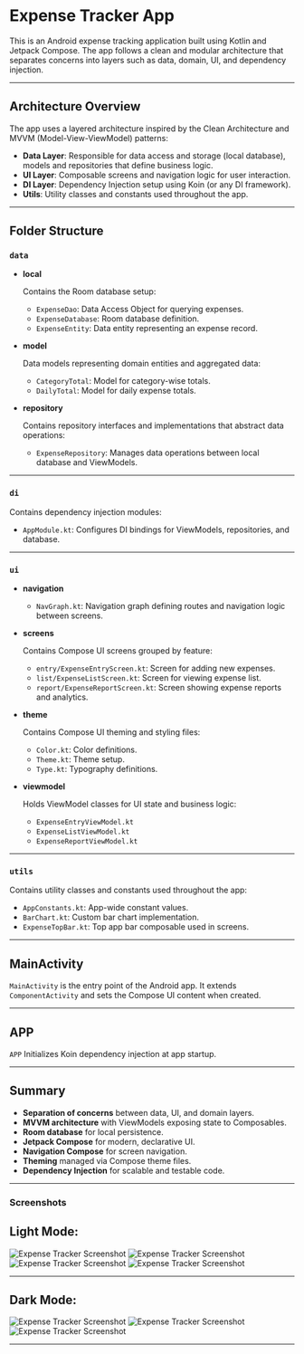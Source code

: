 # Expense Tracker App

This is an Android expense tracking application built using Kotlin and Jetpack Compose. The app follows a clean and modular architecture that separates concerns into layers such as data, domain, UI, and dependency injection.

---

## Architecture Overview

The app uses a layered architecture inspired by the Clean Architecture and MVVM (Model-View-ViewModel) patterns:

- **Data Layer**: Responsible for data access and storage (local database), models and repositories that define business logic.
- **UI Layer**: Composable screens and navigation logic for user interaction.
- **DI Layer**: Dependency Injection setup using Koin (or any DI framework).
- **Utils**: Utility classes and constants used throughout the app.

---

## Folder Structure

### `data`

- **local**

  Contains the Room database setup:

    - `ExpenseDao`: Data Access Object for querying expenses.
    - `ExpenseDatabase`: Room database definition.
    - `ExpenseEntity`: Data entity representing an expense record.

- **model**

  Data models representing domain entities and aggregated data:

    - `CategoryTotal`: Model for category-wise totals.
    - `DailyTotal`: Model for daily expense totals.

- **repository**

  Contains repository interfaces and implementations that abstract data operations:

    - `ExpenseRepository`: Manages data operations between local database and ViewModels.

---

### `di`

Contains dependency injection modules:

- `AppModule.kt`: Configures DI bindings for ViewModels, repositories, and database.

---

### `ui`

- **navigation**

    - `NavGraph.kt`: Navigation graph defining routes and navigation logic between screens.

- **screens**

  Contains Compose UI screens grouped by feature:

    - `entry/ExpenseEntryScreen.kt`: Screen for adding new expenses.
    - `list/ExpenseListScreen.kt`: Screen for viewing expense list.
    - `report/ExpenseReportScreen.kt`: Screen showing expense reports and analytics.

- **theme**

  Contains Compose UI theming and styling files:

    - `Color.kt`: Color definitions.
    - `Theme.kt`: Theme setup.
    - `Type.kt`: Typography definitions.

- **viewmodel**

  Holds ViewModel classes for UI state and business logic:

    - `ExpenseEntryViewModel.kt`
    - `ExpenseListViewModel.kt`
    - `ExpenseReportViewModel.kt`

---

### `utils`

Contains utility classes and constants used throughout the app:

- `AppConstants.kt`: App-wide constant values.
- `BarChart.kt`: Custom bar chart implementation.
- `ExpenseTopBar.kt`: Top app bar composable used in screens.

---

## MainActivity

`MainActivity` is the entry point of the Android app. It extends `ComponentActivity` and sets the Compose UI content when created.

---

## APP

`APP` Initializes Koin dependency injection at app startup.

---

## Summary

- **Separation of concerns** between data, UI, and domain layers.
- **MVVM architecture** with ViewModels exposing state to Composables.
- **Room database** for local persistence.
- **Jetpack Compose** for modern, declarative UI.
- **Navigation Compose** for screen navigation.
- **Theming** managed via Compose theme files.
- **Dependency Injection** for scalable and testable code.

---

### Screenshots

## Light Mode:

![Expense Tracker Screenshot](./screenshots/add_expense_light.png)
![Expense Tracker Screenshot](./screenshots/expense_list_light.png)
![Expense Tracker Screenshot](./screenshots/expense_list_group_light.png)
![Expense Tracker Screenshot](./screenshots/expense_report_light.png)

---

## Dark Mode:

![Expense Tracker Screenshot](./screenshots/add_expense_dark.png)
![Expense Tracker Screenshot](./screenshots/expense_list_group_dark.png)
![Expense Tracker Screenshot](./screenshots/expense_report_dark.png)

---
